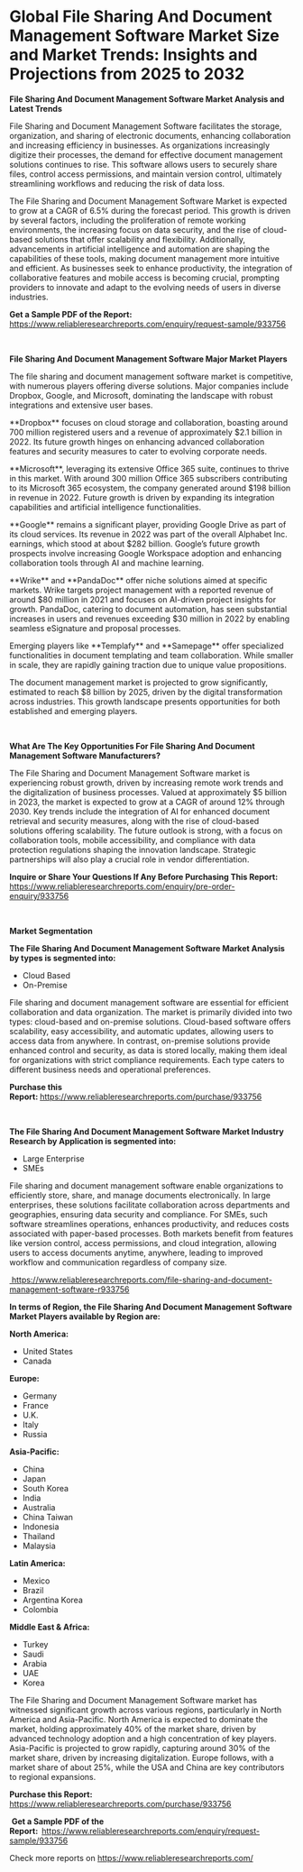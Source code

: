 <p><h1>Global File Sharing And Document Management Software Market Size and Market Trends: Insights and Projections from 2025 to 2032</h1></p><p><strong>File Sharing And Document Management Software Market Analysis and Latest Trends</strong></p>
<p><p>File Sharing and Document Management Software facilitates the storage, organization, and sharing of electronic documents, enhancing collaboration and increasing efficiency in businesses. As organizations increasingly digitize their processes, the demand for effective document management solutions continues to rise. This software allows users to securely share files, control access permissions, and maintain version control, ultimately streamlining workflows and reducing the risk of data loss.</p><p>The File Sharing and Document Management Software Market is expected to grow at a CAGR of 6.5% during the forecast period. This growth is driven by several factors, including the proliferation of remote working environments, the increasing focus on data security, and the rise of cloud-based solutions that offer scalability and flexibility. Additionally, advancements in artificial intelligence and automation are shaping the capabilities of these tools, making document management more intuitive and efficient. As businesses seek to enhance productivity, the integration of collaborative features and mobile access is becoming crucial, prompting providers to innovate and adapt to the evolving needs of users in diverse industries.</p></p>
<p><strong>Get a Sample PDF of the Report:&nbsp;</strong> <a href="https://www.reliableresearchreports.com/enquiry/request-sample/933756?utm_campaign=2317&utm_medium=2&utm_source=Github&utm_content=ia&utm_term=07032025&utm_id=file-sharing-and-document-management-software">https://www.reliableresearchreports.com/enquiry/request-sample/933756</a></p>
<p>&nbsp;</p>
<p><strong>File Sharing And Document Management Software Major Market Players</strong></p>
<p><p>The file sharing and document management software market is competitive, with numerous players offering diverse solutions. Major companies include Dropbox, Google, and Microsoft, dominating the landscape with robust integrations and extensive user bases. </p><p>**Dropbox** focuses on cloud storage and collaboration, boasting around 700 million registered users and a revenue of approximately $2.1 billion in 2022. Its future growth hinges on enhancing advanced collaboration features and security measures to cater to evolving corporate needs.</p><p>**Microsoft**, leveraging its extensive Office 365 suite, continues to thrive in this market. With around 300 million Office 365 subscribers contributing to its Microsoft 365 ecosystem, the company generated around $198 billion in revenue in 2022. Future growth is driven by expanding its integration capabilities and artificial intelligence functionalities.</p><p>**Google** remains a significant player, providing Google Drive as part of its cloud services. Its revenue in 2022 was part of the overall Alphabet Inc. earnings, which stood at about $282 billion. Google’s future growth prospects involve increasing Google Workspace adoption and enhancing collaboration tools through AI and machine learning.</p><p>**Wrike** and **PandaDoc** offer niche solutions aimed at specific markets. Wrike targets project management with a reported revenue of around $80 million in 2021 and focuses on AI-driven project insights for growth. PandaDoc, catering to document automation, has seen substantial increases in users and revenues exceeding $30 million in 2022 by enabling seamless eSignature and proposal processes.</p><p>Emerging players like **Templafy** and **Samepage** offer specialized functionalities in document templating and team collaboration. While smaller in scale, they are rapidly gaining traction due to unique value propositions.</p><p>The document management market is projected to grow significantly, estimated to reach $8 billion by 2025, driven by the digital transformation across industries. This growth landscape presents opportunities for both established and emerging players.</p></p>
<p>&nbsp;</p>
<p><strong>What Are The Key Opportunities For File Sharing And Document Management Software Manufacturers?</strong></p>
<p><p>The File Sharing and Document Management Software market is experiencing robust growth, driven by increasing remote work trends and the digitalization of business processes. Valued at approximately $5 billion in 2023, the market is expected to grow at a CAGR of around 12% through 2030. Key trends include the integration of AI for enhanced document retrieval and security measures, along with the rise of cloud-based solutions offering scalability. The future outlook is strong, with a focus on collaboration tools, mobile accessibility, and compliance with data protection regulations shaping the innovation landscape. Strategic partnerships will also play a crucial role in vendor differentiation.</p></p>
<p><strong>Inquire or Share Your Questions If Any Before Purchasing This Report:</strong> <a href="https://www.reliableresearchreports.com/enquiry/pre-order-enquiry/933756?utm_campaign=2317&utm_medium=2&utm_source=Github&utm_content=ia&utm_term=07032025&utm_id=file-sharing-and-document-management-software">https://www.reliableresearchreports.com/enquiry/pre-order-enquiry/933756</a></p>
<p>&nbsp;</p>
<p><strong>Market Segmentation</strong></p>
<p><strong>The File Sharing And Document Management Software Market Analysis by types is segmented into:</strong></p>
<p><ul><li>Cloud Based</li><li>On-Premise</li></ul></p>
<p><p>File sharing and document management software are essential for efficient collaboration and data organization. The market is primarily divided into two types: cloud-based and on-premise solutions. Cloud-based software offers scalability, easy accessibility, and automatic updates, allowing users to access data from anywhere. In contrast, on-premise solutions provide enhanced control and security, as data is stored locally, making them ideal for organizations with strict compliance requirements. Each type caters to different business needs and operational preferences.</p></p>
<p><strong>Purchase this Report:&nbsp;</strong><a href="https://www.reliableresearchreports.com/purchase/933756?utm_campaign=2317&utm_medium=2&utm_source=Github&utm_content=ia&utm_term=07032025&utm_id=file-sharing-and-document-management-software">https://www.reliableresearchreports.com/purchase/933756</a></p>
<p>&nbsp;</p>
<p><strong>The File Sharing And Document Management Software Market Industry Research by Application is segmented into:</strong></p>
<p><ul><li>Large Enterprise</li><li>SMEs</li></ul></p>
<p><p>File sharing and document management software enable organizations to efficiently store, share, and manage documents electronically. In large enterprises, these solutions facilitate collaboration across departments and geographies, ensuring data security and compliance. For SMEs, such software streamlines operations, enhances productivity, and reduces costs associated with paper-based processes. Both markets benefit from features like version control, access permissions, and cloud integration, allowing users to access documents anytime, anywhere, leading to improved workflow and communication regardless of company size.</p></p>
<p><a href="https://www.reliableresearchreports.com/file-sharing-and-document-management-software-r933756?utm_campaign=2317&utm_medium=2&utm_source=Github&utm_content=ia&utm_term=07032025&utm_id=file-sharing-and-document-management-software">&nbsp;https://www.reliableresearchreports.com/file-sharing-and-document-management-software-r933756</a></p>
<p><strong>In terms of Region, the File Sharing And Document Management Software Market Players available by Region are:</strong></p>
<p>
    <p> <strong> North America: </strong>
        <ul>
            <li>United States</li>
            <li>Canada</li>
        </ul>
        </p> 
    <p> <strong> Europe: </strong>
        <ul>
            <li>Germany</li>
            <li>France</li>
            <li>U.K.</li>
            <li>Italy</li>
            <li>Russia</li>
        </ul>
        </p> 
    <p> <strong> Asia-Pacific: </strong>
        <ul>
            <li>China</li>
            <li>Japan</li>
            <li>South Korea</li>
            <li>India</li>
            <li>Australia</li>
            <li>China Taiwan</li>
            <li>Indonesia</li>
            <li>Thailand</li>
            <li>Malaysia</li>
        </ul>
        </p> 
    <p> <strong> Latin America: </strong>
        <ul>
            <li>Mexico</li>
            <li>Brazil</li>
            <li>Argentina Korea</li>
            <li>Colombia</li>
        </ul>
        </p> 
    <p> <strong> Middle East & Africa: </strong>
        <ul>
            <li>Turkey</li>
            <li>Saudi</li>
            <li>Arabia</li>
            <li>UAE</li>
            <li>Korea</li>
        </ul>
    </p>
    </p>
<p><p>The File Sharing and Document Management Software market has witnessed significant growth across various regions, particularly in North America and Asia-Pacific. North America is expected to dominate the market, holding approximately 40% of the market share, driven by advanced technology adoption and a high concentration of key players. Asia-Pacific is projected to grow rapidly, capturing around 30% of the market share, driven by increasing digitalization. Europe follows, with a market share of about 25%, while the USA and China are key contributors to regional expansions.</p></p>
<p><strong>Purchase this Report: </strong><a href="https://www.reliableresearchreports.com/purchase/933756?utm_campaign=2317&utm_medium=2&utm_source=Github&utm_content=ia&utm_term=07032025&utm_id=file-sharing-and-document-management-software">https://www.reliableresearchreports.com/purchase/933756</a></p>
<p>&nbsp;<strong>Get a Sample PDF of the Report:&nbsp;&nbsp;</strong><a href="https://www.reliableresearchreports.com/enquiry/request-sample/933756?utm_campaign=2317&utm_medium=2&utm_source=Github&utm_content=ia&utm_term=07032025&utm_id=file-sharing-and-document-management-software">https://www.reliableresearchreports.com/enquiry/request-sample/933756</a></p>
<p><strong></strong></p>
<p>Check more reports on <a href="https://www.reliableresearchreports.com/?utm_campaign=2317&utm_medium=2&utm_source=Github&utm_content=ia&utm_term=07032025&utm_id=file-sharing-and-document-management-software">https://www.reliableresearchreports.com/</a></p>
